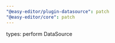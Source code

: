 ```yaml
---
"@easy-editor/plugin-datasource": patch
"@easy-editor/core": patch
---
```


types: perform DataSource
